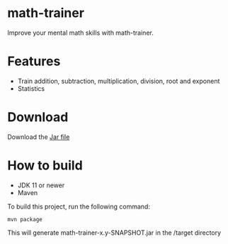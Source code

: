 # math-trainer
Improve your mental math skills with math-trainer.

# Features
- Train addition, subtraction, multiplication, division, root and exponent
- Statistics

# Download
Download the [Jar file](https://github.com/Firaz-Ilhan/math-trainer/releases)

# How to build
- JDK 11 or newer
- Maven

To build this project, run the following command:

    mvn package
    
This will generate math-trainer-x.y-SNAPSHOT.jar in the /target directory
